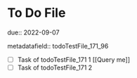# To Do File

due:: 2022-09-07

metadatafield:: todoTestFile_171\_96

- [ ] Task of todoTestFile_171 1 [[Query me]]
- [ ] Task of todoTestFile_171 2
